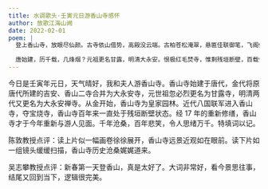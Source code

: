```yaml
---
title: 水调歌头·壬寅元日游香山寺感怀
author: 放歌江海山阙
date: 2022-02-01
poem: |
  登上香山寺，放眼尽仙颜。古寺依山借势，高殿没云端。古柏苍松淹翠，悬匾佳联御笔，飞阁似流丹。伫立阁高处，青史漫心间。

  唐始建，历千载，几烽烟？元祖更名甘露，明清大永安。恨极红毛焚寺，惟剩残垣断壁，百载恨消完？幸得乾坤转，百姓好游观。
---
```


今日是壬寅年元日，天气晴好，我和夫人游香山寺。香山寺始建于唐代，金代将原唐代所建的吉安、香山二寺合并为大永安寺，元世祖忽必烈更名为甘露寺，明清两代又更名为大永安禅寺。从金开始，香山寺为皇家园林。近代八国联军进入香山寺，夺宝烧寺，香山寺百年来一直处于残垣断壁状态。经 17 年的重新修缮，香山寺才于今年重新与游人见面。千年沧桑，百年悲笑，令人思绪万千。特填词以记。

陈敦教授点评：读上片似一幅画卷徐徐展开，香山寺远景近观如在眼前。读下片如一组镜头缓缓扫描，香山寺历史沧桑娓娓道来。

吴志攀教授点评：新春第一天登香山，真是太好了。大词非常好，看今景思往事，结尾又回到当下，逻辑很完美。

